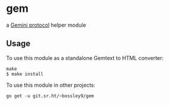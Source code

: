 # gem

a [Gemini protocol](https://gemini.circumlunar.space/) helper module

## Usage

To use this module as a standalone Gemtext to HTML converter:

```
make
$ make install
```

To use this module in other projects:

```
go get -u git.sr.ht/~bossley9/gem
```
